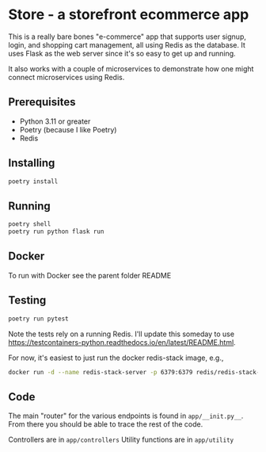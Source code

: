 # Store - a storefront ecommerce app

This is a really bare bones "e-commerce" app that supports user signup, login, and shopping cart management, all using
Redis as the database. It uses Flask as the web server since it's so easy to get up and running.

It also works with a couple of microservices to demonstrate how one might connect microservices using Redis.

## Prerequisites

- Python 3.11 or greater
- Poetry (because I like Poetry)
- Redis

## Installing

```bash
poetry install
```

## Running
```bash
poetry shell
poetry run python flask run
```

## Docker
To run with Docker see the parent folder README

## Testing
```bash
poetry run pytest
```

Note the tests rely on a running Redis. I'll update this someday to use https://testcontainers-python.readthedocs.io/en/latest/README.html.

For now, it's easiest to just run the docker redis-stack image, e.g.,
```bash
docker run -d --name redis-stack-server -p 6379:6379 redis/redis-stack-server:latest
```

## Code
The main "router" for the various endpoints is found in `app/__init.py__`. From there you should be able to trace the
rest of the code.

Controllers are in `app/controllers`
Utility functions are in `app/utility`
